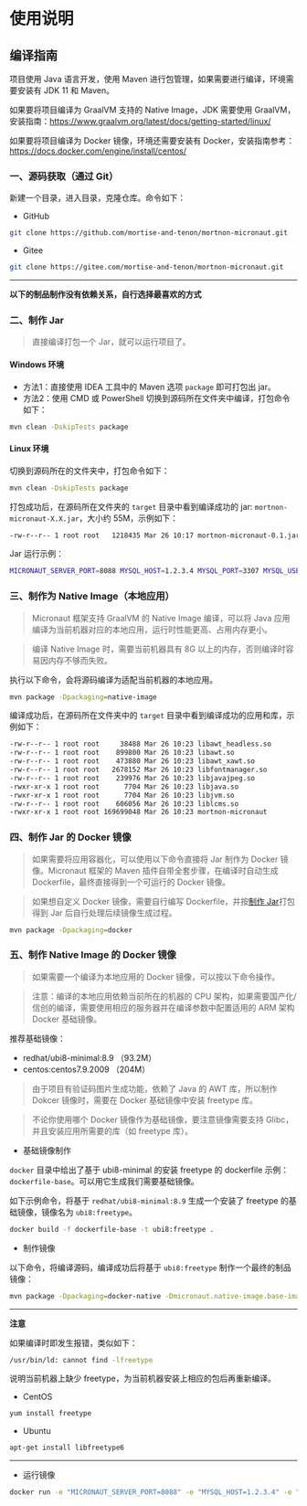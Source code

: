 # 使用说明

## 编译指南

项目使用 Java 语言开发，使用 Maven 进行包管理，如果需要进行编译，环境需要安装有 JDK 11 和 Maven。

如果要将项目编译为 GraalVM 支持的 Native Image，JDK 需要使用 GraalVM，安装指南：https://www.graalvm.org/latest/docs/getting-started/linux/

如果要将项目编译为 Docker 镜像，环境还需要安装有 Docker，安装指南参考：https://docs.docker.com/engine/install/centos/

### 一、源码获取（通过 Git）

新建一个目录，进入目录，克隆仓库。命令如下：

- GitHub

```bash
git clone https://github.com/mortise-and-tenon/mortnon-micronaut.git
```

- Gitee

```bash
git clone https://gitee.com/mortise-and-tenon/mortnon-micronaut.git
```

---

**以下的制品制作没有依赖关系，自行选择最喜欢的方式**

### 二、制作 Jar

> 直接编译打包一个 Jar，就可以运行项目了。

#### Windows 环境

- 方法1：直接使用 IDEA 工具中的 Maven 选项 `package` 即可打包出 jar。
- 方法2：使用 CMD 或 PowerShell 切换到源码所在文件夹中编译，打包命令如下：

```bash
mvn clean -DskipTests package
```

#### Linux 环境

切换到源码所在的文件夹中，打包命令如下：

```bash
mvn clean -DskipTests package
```

打包成功后，在源码所在文件夹的 `target` 目录中看到编译成功的 jar: `mortnon-micronaut-X.X.jar`，大小约 55M，示例如下：

```bash
-rw-r--r-- 1 root root   1218435 Mar 26 10:17 mortnon-micronaut-0.1.jar
```

Jar 运行示例：

```bash
MICRONAUT_SERVER_PORT=8088 MYSQL_HOST=1.2.3.4 MYSQL_PORT=3307 MYSQL_USERNAME=root MYSQL_PASSWORD=mortnon_micronaut java -jar mortnon-micronaut-0.1.jar
```

### 三、制作为 Native Image（本地应用）

> Micronaut 框架支持 GraalVM 的 Native Image 编译，可以将 Java 应用编译为当前机器对应的本地应用，运行时性能更高、占用内存更小。

> 编译 Native Image 时，需要当前机器具有 8G 以上的内存，否则编译时容易因内存不够而失败。

执行以下命令，会将源码编译为适配当前机器的本地应用。

```bash
mvn package -Dpackaging=native-image
```

编译成功后，在源码所在文件夹中的 `target` 目录中看到编译成功的应用和库，示例如下：

```bash
-rw-r--r-- 1 root root     38488 Mar 26 10:23 libawt_headless.so
-rw-r--r-- 1 root root    899800 Mar 26 10:23 libawt.so
-rw-r--r-- 1 root root    473880 Mar 26 10:23 libawt_xawt.so
-rw-r--r-- 1 root root   2678152 Mar 26 10:23 libfontmanager.so
-rw-r--r-- 1 root root    239976 Mar 26 10:23 libjavajpeg.so
-rwxr-xr-x 1 root root      7704 Mar 26 10:23 libjava.so
-rwxr-xr-x 1 root root      7704 Mar 26 10:23 libjvm.so
-rw-r--r-- 1 root root    606056 Mar 26 10:23 liblcms.so
-rwxr-xr-x 1 root root 169699048 Mar 26 10:23 mortnon-micronaut
```

### 四、制作 Jar 的 Docker 镜像

> 如果需要将应用容器化，可以使用以下命令直接将 Jar 制作为 Docker 镜像。Micronaut 框架的 Maven 插件自带全套步骤，在编译时自动生成 Dockerfile，最终直接得到一个可运行的 Docker 镜像。

> 如果想自定义 Docker 镜像，需要自行编写 Dockerfile，并按[制作 Jar](#二制作-jar)打包得到 Jar 后自行处理后续镜像生成过程。 

```bash
mvn package -Dpackaging=docker
```

### 五、制作 Native Image 的 Docker 镜像

> 如果需要一个编译为本地应用的 Docker 镜像，可以按以下命令操作。

> 注意：编译的本地应用依赖当前所在的机器的 CPU 架构，如果需要国产化/信创的编译，需要使用相应的服务器并在编译参数中配置适用的 ARM 架构 Docker 基础镜像。

推荐基础镜像：
- redhat/ubi8-minimal:8.9 （93.2M）
- centos:centos7.9.2009 （204M）

> 由于项目有验证码图片生成功能，依赖了 Java 的 AWT 库，所以制作 Dokcer 镜像时，需要在 Docker 基础镜像中安装 freetype 库。

> 不论你使用哪个 Docker 镜像作为基础镜像，要注意镜像需要支持 Glibc，并且安装应用所需要的库（如 freetype 库）。 

- 基础镜像制作

`docker` 目录中给出了基于 ubi8-minimal 的安装 freetype 的 dockerfile 示例：`dockerfile-base`。可以用它生成我们需要基础镜像。

如下示例命令，将基于 `redhat/ubi8-minimal:8.9` 生成一个安装了 freetype 的基础镜像，镜像名为 `ubi8:freetype`。

```bash
docker build -f dockerfile-base -t ubi8:freetype .
```

- 制作镜像

以下命令，将编译源码，编译成功后将基于 `ubi8:freetype` 制作一个最终的制品镜像：

```bash
mvn package -Dpackaging=docker-native -Dmicronaut.native-image.base-image-run=ubi8:freetype
```
---

**注意**

如果编译时即发生报错，类似如下：

```bash
/usr/bin/ld: cannot find -lfreetype
```

说明当前机器上缺少 freetype，为当前机器安装上相应的包后再重新编译。

- CentOS

```bash
yum install freetype
```

- Ubuntu

```bash
apt-get install libfreetype6
```

---

- 运行镜像

```bash
docker run -e "MICRONAUT_SERVER_PORT=8088" -e "MYSQL_HOST=1.2.3.4" -e "MYSQL_PORT=3307" -e "MYSQL_USERNAME=root" -e "MYSQL_PASSWORD=mortnon_micronaut" -v /etc/localtime:/etc/localtime:ro -p 8088:8088 mortnon-micronaut:latest
```
